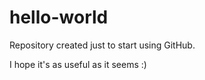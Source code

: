# hello-world

Repository created just to start using GitHub.

I hope it's as useful as it seems :)
